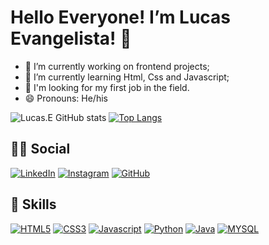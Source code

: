 # Hello Everyone! I’m Lucas Evangelista! 👋

- 🔭 I’m currently working on frontend projects;
- 🌱 I’m currently learning Html, Css and Javascript;
- 💼 I'm looking for my first job in the field.
- 😄 Pronouns: He/his

![Lucas.E GitHub stats](https://github-readme-stats.vercel.app/api?username=LucasEvangelist0&show_icons=true&theme=dracula) [![Top Langs](https://github-readme-stats.vercel.app/api/top-langs/?username=LucasEvangelist0&layout=compact)](https://github.com/LucasEvangelist0/github-readme-stats)

## 👨👩 Social
[![LinkedIn](https://img.shields.io/badge/LinkedIn-0077B5?style=for-the-badge&logo=linkedin&logoColor=white)](https://www.linkedin.com/in/lucas-evangelista-3042151b2/)
[![Instagram](https://img.shields.io/badge/Instagram-E4405F?style=for-the-badge&logo=instagram&logoColor=white)](https://www.instagram.com/lucasemc_/)
[![GitHub](https://img.shields.io/badge/GitHub-100000?style=for-the-badge&logo=github&logoColor=white)](https://github.com/LucasEvangelist0)

## 🚀 Skills
[![HTML5](https://img.shields.io/badge/HTML5-E34F26?style=for-the-badge&logo=html5&logoColor=white)](https://html.spec.whatwg.org/)
[![CSS3](https://img.shields.io/badge/CSS3-1572B6?style=for-the-badge&logo=css3&logoColor=white)](https://developer.mozilla.org/pt-BR/docs/Web/CSS)
[![Javascript](https://img.shields.io/badge/JavaScript-F7DF1E?style=for-the-badge&logo=javascript&logoColor=black)](https://www.javascript.com/)
[![Python](https://img.shields.io/badge/Python-14354C?style=for-the-badge&logo=python&logoColor=white)](https://www.python.org/)
[![Java](https://img.shields.io/badge/Java-ED8B00?style=for-the-badge&logo=java&logoColor=white)](https://www.java.com/pt-BR/)
[![MYSQL](https://img.shields.io/badge/MySQL-00000F?style=for-the-badge&logo=mysql&logoColor=white)](https://www.mysql.com/)

